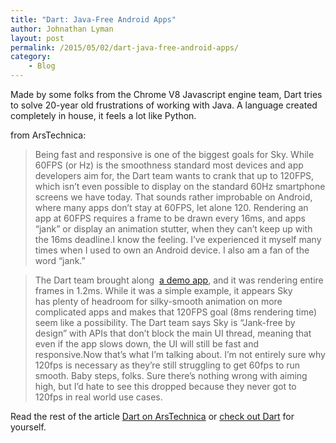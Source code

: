 ```yaml
---
title: "Dart: Java-Free Android Apps"
author: Johnathan Lyman
layout: post
permalink: /2015/05/02/dart-java-free-android-apps/
category:
    - Blog
---
```


Made by some folks from the Chrome V8 Javascript engine team, Dart tries to solve 20-year old frustrations of working with Java. A language created completely in house, it feels a lot like Python.

from ArsTechnica:

> Being fast and responsive is one of the biggest goals for Sky. While 60FPS (or Hz) is the smoothness standard most devices and app developers aim for, the Dart team wants to crank that up to&nbsp;120FPS, which isn’t even possible to display on the standard 60Hz smartphone screens we have today. That sounds rather improbable on Android, where many apps don’t&nbsp;stay at&nbsp;60FPS, let alone 120. Rendering an app at 60FPS requires a frame to be drawn every 16ms, and apps “jank” or display an animation stutter, when they can’t keep up with the 16ms deadline.I know the feeling. I’ve experienced it myself many times when I used to own an Android device. I also am a fan of the word “jank.”

> The Dart team brought along&nbsp; [a demo app](https://play.google.com/store/apps/details?id=org.domokit.sky.demo), and it was rendering&nbsp;entire frames in 1.2ms. While it was a simple example, it appears Sky has&nbsp;plenty&nbsp;of headroom for silky-smooth animation on more complicated apps and makes that 120FPS goal&nbsp;(8ms rendering time) seem like a possibility.&nbsp;The Dart team says Sky is “Jank-free by design” with APIs that don’t block the main UI thread, meaning that even if the app slows down, the UI will still be fast and responsive.Now that’s what I’m talking about. I’m not entirely sure why 120fps is necessary as they’re still struggling to get 60fps to run smooth. Baby steps, folks. Sure there’s nothing wrong with aiming high, but I’d hate to see this dropped because they never got to 120fps in real world use cases.

Read the rest of the article [Dart on ArsTechnica](http://arstechnica.com/gadgets/2015/05/01/googles-dart-language-on-android-aims-for-java-free-120-fps-apps/) or [check out Dart](http://dartlang.org) for yourself.

&nbsp;

